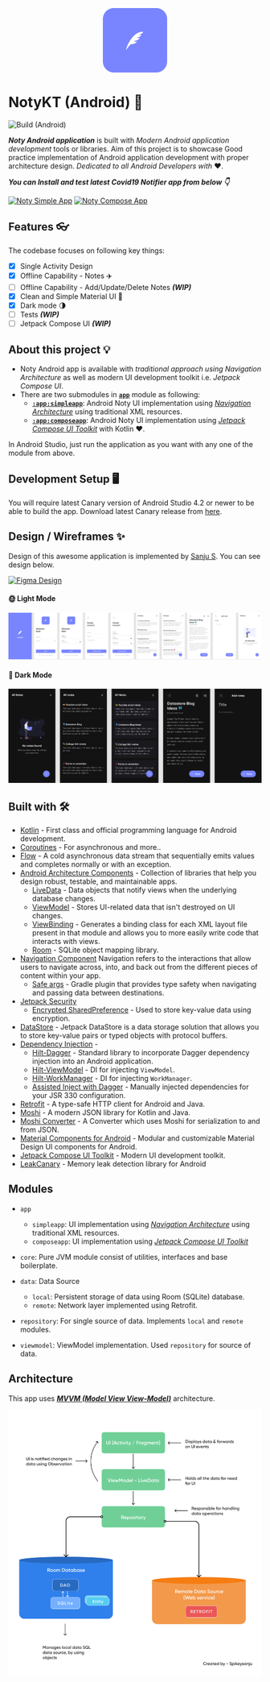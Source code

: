 <p align="center">
  <img src="art/logo.png" height="128"/>
</p>

# NotyKT (Android) 📱

![Build (Android)](https://github.com/PatilShreyas/NotyKT/workflows/Build%20(Android)/badge.svg)

_**Noty Android application**_ is built with _Modern Android application development_ tools or libraries. 
Aim of this project is to showcase Good practice implementation of Android application development with proper architecture design. 
_Dedicated to all Android Developers with_ ❤️.

***You can Install and test latest Covid19 Notifier app from below 👇***

[![Noty Simple App](https://img.shields.io/github/v/release/patilshreyas/notykt?color=7885FF&label=Simple%20App&logo=android&style=for-the-badge)](https://github.com/patilshreyas/notykt/releases/latest/download/noty-android-simple.apk)
[![Noty Compose App](https://img.shields.io/github/v/release/patilshreyas/notykt?color=7885FF&label=Compose%20App&logo=android&style=for-the-badge)](https://github.com/patilshreyas/notykt/releases/latest/download/noty-android-compose.apk)

## Features  👓

The codebase focuses on following key things:

- [x] Single Activity Design
- [x] Offline Capability - Notes ✈️
- [ ] Offline Capability - Add/Update/Delete Notes ***(WIP)***
- [x] Clean and Simple Material UI 🎨
- [x] Dark mode 🌗
- [ ] Tests ***(WIP)***
- [ ] Jetpack Compose UI ***(WIP)***

## About this project 💡

- Noty Android app is available with _traditional approach using Navigation Architecture_ as well as modern UI development toolkit i.e. _Jetpack Compose UI_.
- There are two submodules in [**`app`**](/app) module as following:
    - [**`:app:simpleapp`**](app/simpleapp): Android Noty UI implementation using [_Navigation Architecture_](https://developer.android.com/guide/navigation/navigation-getting-started) using traditional XML resources.
    - [**`:app:composeapp`**](app/composeapp): Android Noty UI implementation using [_Jetpack Compose UI Toolkit_](https://developer.android.com/jetpack/compose?gclid=Cj0KCQjwreT8BRDTARIsAJLI0KKRX0vsRWcQ-0AC6lCutEWwAB4t1wqWBi2MclQqm96gnSddahFRdkAaArbwEALw_wcB&gclsrc=aw.ds) with Kotlin ❤️.

In Android Studio, just run the application as you want with any one of the module from above.

## Development Setup 🖥

You will require latest Canary version of Android Studio 4.2 or newer to be able to build the app. Download latest Canary release from [here](https://developer.android.com/studio/preview).

## Design / Wireframes ✨

Design of this awesome application is implemented by [Sanju S](https://github.com/Spikeysanju). You can see design below.

[![Figma Design](https://img.shields.io/badge/Figma-Design-pink.svg?style=for-the-badge&logo=figma)](https://www.figma.com/file/6TPCaBtOmfXQ48bYIkpDi6/NotyKT)

#### 🌞 Light Mode

![](art/figma-light-mode.png)

#### 🌙 Dark Mode

![](art/figma-dark-mode.png)

## Built with 🛠

- [Kotlin](https://kotlinlang.org/) - First class and official programming language for Android development.
- [Coroutines](https://kotlinlang.org/docs/reference/coroutines-overview.html) - For asynchronous and more..
- [Flow](https://kotlin.github.io/kotlinx.coroutines/kotlinx-coroutines-core/kotlinx.coroutines.flow/-flow/) - A cold asynchronous data stream that sequentially emits values and completes normally or with an exception.
- [Android Architecture Components](https://developer.android.com/topic/libraries/architecture) - Collection of libraries that help you design robust, testable, and maintainable apps.
  - [LiveData](https://developer.android.com/topic/libraries/architecture/livedata) - Data objects that notify views when the underlying database changes.
  - [ViewModel](https://developer.android.com/topic/libraries/architecture/viewmodel) - Stores UI-related data that isn't destroyed on UI changes. 
  - [ViewBinding](https://developer.android.com/topic/libraries/view-binding) - Generates a binding class for each XML layout file present in that module and allows you to more easily write code that interacts with views.
  - [Room](https://developer.android.com/topic/libraries/architecture/room) - SQLite object mapping library.
- [Navigation Component](https://developer.android.com/guide/navigation/navigation-getting-started) Navigation refers to the interactions that allow users to navigate across, into, and back out from the different pieces of content within your app.
    - [Safe args](https://developer.android.com/guide/navigation/navigation-pass-data#Safe-args) - Gradle plugin that provides type safety when navigating and passing data between destinations. 
- [Jetpack Security](https://developer.android.com/topic/security/)
    - [Encrypted SharedPreference](https://developer.android.com/topic/security/data) - Used to store key-value data using encryption.
- [DataStore](https://developer.android.com/topic/libraries/architecture/datastore) - Jetpack DataStore is a data storage solution that allows you to store key-value pairs or typed objects with protocol buffers.
- [Dependency Injection](https://developer.android.com/training/dependency-injection) - 
  - [Hilt-Dagger](https://dagger.dev/hilt/) - Standard library to incorporate Dagger dependency injection into an Android application.
  - [Hilt-ViewModel](https://developer.android.com/training/dependency-injection/hilt-jetpack) - DI for injecting `ViewModel`.
  - [Hilt-WorkManager](https://developer.android.com/training/dependency-injection/hilt-jetpack) - DI for injecting `WorkManager`.
  - [Assisted Inject with Dagger](https://github.com/square/AssistedInject) - Manually injected dependencies for your JSR 330 configuration.
- [Retrofit](https://square.github.io/retrofit/) - A type-safe HTTP client for Android and Java.
- [Moshi](https://github.com/square/moshi) - A modern JSON library for Kotlin and Java.
- [Moshi Converter](https://github.com/square/retrofit/tree/master/retrofit-converters/moshi) - A Converter which uses Moshi for serialization to and from JSON.
- [Material Components for Android](https://github.com/material-components/material-components-android) - Modular and customizable Material Design UI components for Android.
- [Jetpack Compose UI Toolkit](https://developer.android.com/jetpack/compose) - Modern UI development toolkit.
- [LeakCanary](https://square.github.io/leakcanary/) - Memory leak detection library for Android

## Modules

- `app`
    - `simpleapp`: UI implementation using [_Navigation Architecture_](https://developer.android.com/guide/navigation/navigation-getting-started) using traditional XML resources.
    - `composeapp`: UI implementation using [_Jetpack Compose UI Toolkit_](https://developer.android.com/jetpack/compose?gclid=Cj0KCQjwreT8BRDTARIsAJLI0KKRX0vsRWcQ-0AC6lCutEWwAB4t1wqWBi2MclQqm96gnSddahFRdkAaArbwEALw_wcB&gclsrc=aw.ds)

- `core`: Pure JVM module consist of utilities, interfaces and base boilerplate.
- `data`: Data Source
    - `local`: Persistent storage of data using Room (SQLite) database.
    - `remote`: Network layer implemented using Retrofit.
- `repository`: For single source of data. Implements `local` and `remote` modules.
- `viewmodel`: ViewModel implementation. Used `repository` for source of data.

## Architecture

This app uses [_**MVVM (Model View View-Model)**_](https://developer.android.com/jetpack/docs/guide#recommended-app-arch) architecture.

![MVVM Architecture](art/mvvm-arch.jpg)
